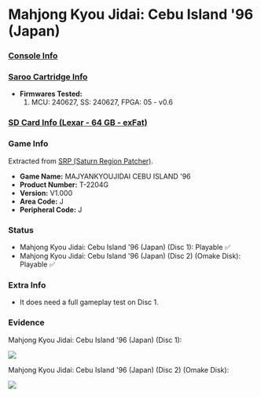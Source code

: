 # Mahjong Kyou Jidai: Cebu Island '96 (Japan)

### [Console Info](../../../../../Info/Consoles/VA13/README.md)

### [Saroo Cartridge Info](../../../../../Info/Cartridges/RetroGameParadiseStore/1.32F/README.md)

- <b>Firmwares Tested:</b>
  1. MCU: 240627, SS: 240627, FPGA: 05 - v0.6

### [SD Card Info (Lexar - 64 GB - exFat)](../../../../../Info/SdCards/Lexar/64GB/exfat/README.md)

### Game Info

Extracted from [SRP (Saturn Region Patcher)](https://segaxtreme.net/resources/saturn-region-patcher.81/download).

- <b>Game Name:</b> MAJYANKYOUJIDAI CEBU ISLAND '96
- <b>Product Number:</b> T-2204G
- <b>Version:</b> V1.000
- <b>Area Code:</b> J
- <b>Peripheral Code:</b> J

### Status

- Mahjong Kyou Jidai: Cebu Island '96 (Japan) (Disc 1): Playable :white_check_mark:
- Mahjong Kyou Jidai: Cebu Island '96 (Japan) (Disc 2) (Omake Disk): Playable :white_check_mark:

### Extra Info

- It does need a full gameplay test on Disc 1.

### Evidence

Mahjong Kyou Jidai: Cebu Island '96 (Japan) (Disc 1):

[![](https://img.youtube.com/vi/qtb_eNJ8lYk/0.jpg)](https://www.youtube.com/watch?v=qtb_eNJ8lYk)

Mahjong Kyou Jidai: Cebu Island '96 (Japan) (Disc 2) (Omake Disk):

[![](https://img.youtube.com/vi/RqV03t1GGcc/0.jpg)](https://www.youtube.com/watch?v=RqV03t1GGcc)
